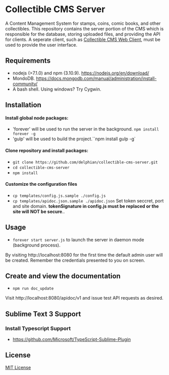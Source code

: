 # Collectible CMS Server

A Content Management System for stamps, coins, comic books, and other collectibles. This repository contains the server portion of the CMS which is responsible for the database, storing uploaded files, and providing the API for clients. A seperate client, such as [Collectible CMS Web Client](https://www.github.com/delphian/collectible-cms-web-client), must be used to provide the user interface.

## Requirements

* nodejs (>7.1.0) and npm (3.10.9). https://nodejs.org/en/download/
* MondoDB. https://docs.mongodb.com/manual/administration/install-community/
* A bash shell. Using windows? Try Cygwin.

## Installation

#### Install global node packages:
* 'forever' will be used to run the server in the background. `npm install forever -g`
* 'gulp' will be used to build the project.``npm install gulp -g` 

#### Clone repository and install packages:
* `git clone https://github.com/delphian/collectible-cms-server.git`
* `cd collectible-cms-server`
* `npm install`

#### Customize the configuration files
* `cp templates/config.js.sample ./config.js`
* `cp templates/apidoc.json.sample ./apidoc.json`
Set token seccret, port and site domain. **tokenSignature in config.js must be
replaced or the site will NOT be secure**..

## Usage

* `forever start server.js` to launch the server in daemon mode (background process).

By visiting http://localhost:8080 for the first time the default admin user
will be created. Remember the credentials presented to you on screen.

## Create and view the documentation

* `npm run doc_update`

Visit http://localhost:8080/apidoc/v1 and issue test API requests as desired.

## Sublime Text 3 Support

### Install Typescript Support

* https://github.com/Microsoft/TypeScript-Sublime-Plugin

## License

[MIT License](../master/LICENSE.md)
